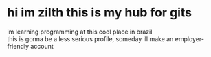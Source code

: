 <h1>hi im zilth this is my hub for gits</h1>
<p>im learning programming at this cool place in brazil<br>this is gonna be a less serious profile, someday ill make an employer-friendly account</p>

